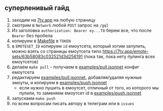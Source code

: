 ## суперленивый гайд
1. заходим на [7tv.app](https://7tv.app) на любую страницу
1. смотрим в `Network` любой `POST` запрос на `/gql`
1. Из заголовка `authorization: Bearer ey...T8` берем все, что после `Bearer` без пробела
1. копируем в [Makefile](./Makefile) в `TOKEN`
1. в `EMOTESET_ID` копируем `id` емоутсета, который хотим запулить, можно взять со страницы емоутсета типо https://7tv.app/emote-sets/63b58083c032521d3d256191 (пока так, пока нету пулинга всех емоутсетов)
1. делаем `make pull` - получаем в [examples/pull.jsonnet](examples/pull.jsonnet) конфиг емоутсета
1. редактируем [examples/pull.jsonnet](examples/pull.jsonnet), добавляя/удаляя нужные эмоуты, и копируем в [examples/push.jsonnet](examples/push.jsonnet)
    - если нужно пушить в емоутсет, отличный от того, из которого мы пулили, то заменяем емоутсет id в [examples/push.jsonnet](examples/push.jsonnet)
1. запускаем `make push`
1. по всем вопросам писать автору в телеграм или в `issues`
